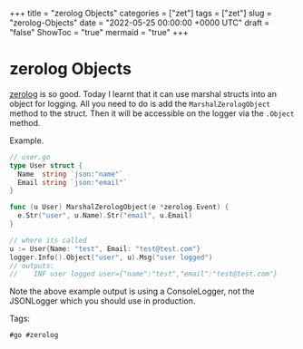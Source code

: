 +++
title = "zerolog Objects"
categories = ["zet"]
tags = ["zet"]
slug = "zerolog-Objects"
date = "2022-05-25 00:00:00 +0000 UTC"
draft = "false"
ShowToc = "true"
mermaid = "true"
+++

# zerolog Objects

[zerolog](https://github.com/rs/zerolog) is so good. Today I learnt that
it can use marshal structs into an object for logging. All you need to do
is add the `MarshalZerologObject` method to the struct. Then it will be
accessible on the logger via the `.Object` method.

Example.

```go
// user.go
type User struct {
  Name  string `json:"name"`
  Email string `json:"email"`
}

func (u User) MarshalZerologObject(e *zerolog.Event) {
  e.Str("user", u.Name).Str("email", u.Email)
}

// where its called
u := User{Name: "test", Email: "test@test.com"}
logger.Info().Object("user", u).Msg("user logged")
// outputs:
//    INF user logged user={"name":"test","email":"test@test.com"}
```

Note the above example output is using a ConsoleLogger, not the JSONLogger
which you should use in production.

Tags:

    #go #zerolog
